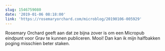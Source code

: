 ```yaml
---
slug: 1546759080
date: '2019-01-06 08:18:00'
link: 'https://rosemaryorchard.com/microblog/20190106-005929'
---
```


Rosemary Orchard geeft aan dat ze bijna zover is om een Micropub eindpunt voor Grav te kunnen publiceren. Mooi! Dan kan ik mijn halfbakken poging misschien beter staken.